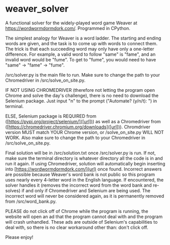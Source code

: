 # weaver_solver
A functional solver for the widely-played word game Weaver at https://wordwormdormdork.com/. Programmed in CPython.

The simplest analogy for Weaver is a word ladder. The starting and ending words are given, and the task is to come up with words to connect them. The trick is that each succeeding word may only have only a one-letter difference. For example, a valid word to follow "same" is "fame", and an invalid word would be "fume". To get to "fume", you would need to have "same" -> "fame" -> "fume".

/src/solver.py is the main file to run. Make sure to change the path to your Chromedriver in /src/solve_on_site.py.

IF NOT USING CHROMEDRIVER (therefore not letting the program open Chrome and solve the day's challenge), there is no need to download the Selenium package. Just input "n" to the prompt ("Automate? (y/n/t):  ") in terminal.

ELSE, Selenium package is REQUIRED from ([https://pypi.org/project/selenium/]([url])) as well as a Chromedriver from ([https://chromedriver.chromium.org/downloads]([url])). Chromdriver version MUST match YOUR Chrome version, or /solve_on_site.py WILL NOT WORK. Also make sure to change the path to your Chromedriver in /src/solve_on_site.py.

Final solution will be in /src/solution.txt once /src/solver.py is run. If not, make sure the terminal directory is whatever directory all the code is in and run it again. If using Chromedriver, solution will automatically begin inserting into [https://wordwormdormdork.com/](url) once found. Incorrect answers are possible because Weaver's word bank is not public so this program uses nearly every 4-letter word in the English language. If encountered, the solver handles it (removes the incorrect word from the word bank and re-solves) if and only if Chromedriver and Selenium are being used. The incorrect word will never be considered again, as it is permanently removed from /src/word_bank.py.

PLEASE do not click off of Chrome while the program is running, the website will open an ad that the program cannot deal with and the program will crash unhandled. These ads are outside of Selenium's capabilities to deal with, so there is no clear workaround other than: don't click off.


Please enjoy!
